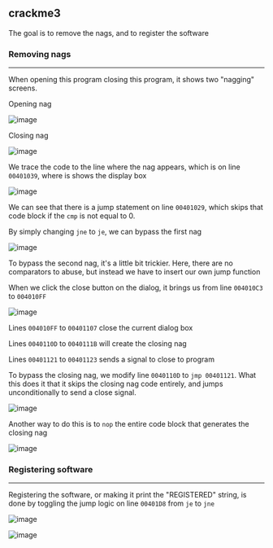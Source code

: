 crackme3
---

The goal is to remove the nags, and to register the software

### Removing nags
<hr>

When opening this program closing this program, it shows two "nagging" screens.

Opening nag

![image](https://user-images.githubusercontent.com/7328587/119613321-77f1ae80-be2f-11eb-9b49-c91a2a93970c.png)

Closing nag

![image](https://user-images.githubusercontent.com/7328587/119613355-8344da00-be2f-11eb-845e-79e1790a9803.png)

We trace the code to the line where the nag appears, which is on line `00401039`, where is shows the display box

![image](https://user-images.githubusercontent.com/7328587/119613602-da4aaf00-be2f-11eb-9c7c-d9302597f8d8.png)

We can see that there is a jump statement on line `00401029`, which skips that code block if the `cmp` is not equal to 0.

By simply changing `jne` to `je`, we can bypass the first nag

![image](https://user-images.githubusercontent.com/7328587/119613793-17af3c80-be30-11eb-8fa3-cf102eb6098e.png)

To bypass the second nag, it's a little bit trickier. Here, there are no comparators to abuse, but instead we have to insert our own jump function

When we click the close button on the dialog, it brings us from line `004010C3` to `004010FF`

![image](https://user-images.githubusercontent.com/7328587/119613971-504f1600-be30-11eb-9a8c-6965668b4373.png)

Lines `004010FF` to `00401107` close the current dialog box

Lines `0040110D` to `0040111B` will create the closing nag

Lines `00401121` to `00401123` sends a signal to close to program

To bypass the closing nag, we modify line `0040110D` to `jmp 00401121`. What this does it that it skips the closing nag code entirely, and jumps unconditionally to send a close signal.

![image](https://user-images.githubusercontent.com/7328587/119614390-cfdce500-be30-11eb-81fb-014c8418ac30.png)

Another way to do this is to `nop` the entire code block that generates the closing nag

![image](https://user-images.githubusercontent.com/7328587/119615646-344c7400-be32-11eb-9e54-d90597e83ca6.png)

### Registering software
<hr>

Registering the software, or making it print the "REGISTERED" string, is done by toggling the jump logic on line `00401D8` from `je` to `jne`

![image](https://user-images.githubusercontent.com/7328587/119651481-a5525280-be57-11eb-9b45-ff688960a5c3.png)

![image](https://user-images.githubusercontent.com/7328587/119651544-b602c880-be57-11eb-89ae-7279ac65250f.png)
